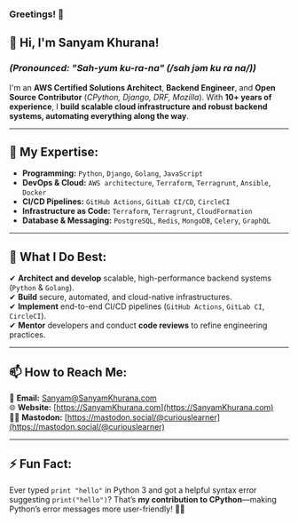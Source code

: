 ### Greetings! 👋

## 👋 Hi, I'm Sanyam Khurana!
### *(Pronounced: **"Sah-yum ku-ra-na"** (/sah jəm ku ra na/))*

I'm an **AWS Certified Solutions Architect**, **Backend Engineer**, and **Open Source Contributor** (_CPython, Django, DRF, Mozilla_). With **10+ years of experience**, I **build scalable cloud infrastructure and robust backend systems, automating everything along the way**.

---

## 🚀 My Expertise:
- **Programming:** `Python`, `Django`, `Golang`, `JavaScript`
- **DevOps & Cloud:** `AWS architecture`, `Terraform`, `Terragrunt`, `Ansible`, `Docker`
- **CI/CD Pipelines:** `GitHub Actions`, `GitLab CI/CD`, `CircleCI`
- **Infrastructure as Code:** `Terraform`, `Terragrunt`, `CloudFormation`
- **Database & Messaging:** `PostgreSQL`, `Redis`, `MongoDB`, `Celery`, `GraphQL`

---

## 🔄 What I Do Best:
✔ **Architect and develop** scalable, high-performance backend systems (`Python` & `Golang`).  
✔ **Build** secure, automated, and cloud-native infrastructures.  
✔ **Implement** end-to-end CI/CD pipelines (`GitHub Actions`, `GitLab CI`, `CircleCI`).  
✔ **Mentor** developers and conduct **code reviews** to refine engineering practices.  

---

## 📫 How to Reach Me:
📧 **Email:** [Sanyam@SanyamKhurana.com](mailto:Sanyam@SanyamKhurana.com)  
🌐 **Website:** [https://SanyamKhurana.com](https://SanyamKhurana.com)  
🧙‍♂️ **Mastodon:** [https://mastodon.social/@curiouslearner](https://mastodon.social/@curiouslearner)  

---

## ⚡ Fun Fact:
Ever typed `print "hello"` in Python 3 and got a helpful syntax error suggesting `print("hello")`? That’s **my contribution to CPython**—making Python’s error messages more user-friendly! 🐍✨  


<!-- You may have come across my involvement in open-source initiatives under the alias `CuriousLearner`. I hold a Master's degree in Computer Science from Georgia Tech, located in Atlanta, US. Over ten years, I have been actively contributing code to Open Source projects, with noteworthy contributions made to prominent platforms such as CPython (Python's Interpreter), Django Web Framework, Django REST Framework, and Mozilla's Gecko Engine, among others. My expertise extends to speaking at numerous International conferences, where I share valuable insights and knowledge with the broader community.

I'd like to offer my assistance to individuals and companies seeking code reviews and seeking to elevate their Python proficiency. Whether it's striving to create clean and efficient code with Python/Django/DRF or seeking guidance on enhancing development productivity with Python, please feel free to contact me via email.

- 🔭 Presently, I am actively engaged in projects involving Python, Django, and NodeJS.
- 🌱 My ongoing pursuit involves delving into the realm of Golang, as I endeavor to expand my knowledge.
- 💬 Feel free to ask me anything related to Machine Learning, Artificial Intelligence, Backend Development, Public Speaking, or Cloud technologies; I am more than happy to share my insights and expertise!
- 📫 How to reach me: Sanyam@SanyamKhurana.com
- 😄 My website: https://SanyamKhurana.com
- 🧙‍♂️ My Mastadon: https://mastodon.social/@curiouslearner
- ⚡ Fun fact: In Python3, I've added a clever feature. If you accidentally use print incorrectly, Python will kindly suggest the right way to do it. It's my way of making coding a little friendlier for you!
- 😄 Pronouns: He/Him

-->

<!--
**CuriousLearner/CuriousLearner** is a ✨ _special_ ✨ repository because its `README.md` (this file) appears on your GitHub profile.

Here are some ideas to get you started:

- 🔭 I’m currently working on ...
- 🌱 I’m currently learning ...
- 👯 I’m looking to collaborate on ...
- 🤔 I’m looking for help with ...
- 💬 Ask me about ...
- 📫 How to reach me: ...
- 😄 Pronouns: ...
- ⚡ Fun fact: ...


#### I am the maintainer of these packages & would highly appreciate your help in improvising these

![Django Phone Verify](https://github-readme-stats.vercel.app/api/pin/?username=curiouslearner&repo=django-phone-verify&show_icons=true)


![Sanyam's GitHub stats](https://github-readme-stats.vercel.app/api?username=curiouslearner&count_private=true&hide=contribs&show_icons=true)

With great pride, I am delighted to disclose my Open-source contributions and other statistical accomplishments on public platforms:

![Metrics](/github-metrics.svg)

In order to extend support to my Open Source endeavors, kindly consider exploring the provided `Buy Me A Coffee` link below. Your generosity will be greatly appreciated. ✨

<p align="center">
    <a href="https://www.buymeacoffee.com/curiouslearner" target="_blank"><img src="https://cdn.buymeacoffee.com/buttons/default-yellow.png" alt="Buy Me A Coffee" width="150" ></a>
</p>

<p align="center">
    <img src="https://visitor-badge.laobi.icu/badge?page_id=curiouslearner" id="counter">
</p>
-->
